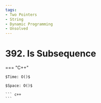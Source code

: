 ```yaml
---
tags:
- Two Pointers
- String
- Dynamic Programming
- Unsolved
---
```



# 392. Is Subsequence

=== "C++"

    $Time: O()$

    $Space: O()$

    ``` c++
    ```